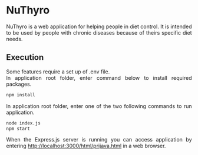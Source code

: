 # NuThyro
<p align="justify">
NuThyro is a web application for helping people in diet control. It is intended to be used by people with chronic diseases because of theirs specific diet needs. 
</p>


## Execution
<p align="justify">
Some features require a set up of .env file.<br> In application root folder, enter command below to install required packages.
</p>

```bash
npm install
```

<p align="justify">
In application root folder, enter one of the two following commands to run application.
</p>

```bash
node index.js
npm start
```

<p align="justify">
  When the Express.js server is running you can access application by entering 
  <a href="http://localhost:3000/html/prijava.html">http://localhost:3000/html/prijava.html</a> in a web browser.
</p>
